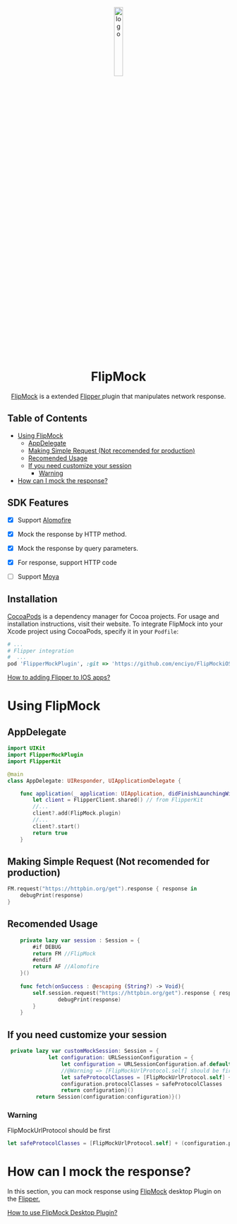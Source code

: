 <p align="center">
  <img src="https://fbflipper.com/img/icon.png" alt="logo" width="20%"/>
</p>
<h1 align="center">
  FlipMock
</h1>

<p align="center">
  <a href="">FlipMock</a> is a extended <a href="https://github.com/facebook/flipper"> Flipper </a> plugin that manipulates network response.
</p>


## Table of Contents

- [Using FlipMock](#using-flipmock)
  - [AppDelegate](#appdelegate)
  - [Making Simple Request (Not recomended for production)](#making-simple-request-not-recomended-for-production)
  - [Recomended Usage](#recomended-usage)
  - [If you need customize your session](#if-you-need-customize-your-session)
    - [Warning](#warning)
- [How can I mock the response?](#how-can-i-mock-the-response)


## SDK Features

- [x] Support <a href="https://github.com/Alamofire/Alamofire">Alomofire</a>
- [x] Mock the response by HTTP method. 
- [x] Mock the response by query parameters. 
- [x] For response, support HTTP code
- [ ] Support <a href="https://github.com/Moya/Moya">Moya</a>


## Installation

[CocoaPods](https://cocoapods.org) is a dependency manager for Cocoa projects. For usage and installation instructions, visit their website. To integrate FlipMock into your Xcode project using CocoaPods, specify it in your `Podfile`:

```ruby
# ...
# Flipper integration
#  ...
pod 'FlipperMockPlugin', :git => 'https://github.com/enciyo/FlipMockiOS', :tag => 'v1.0.4'
```

<a href="https://fbflipper.com/docs/getting-started/ios-native">How to adding Flipper to IOS apps?</a>

# Using FlipMock

## AppDelegate


```swift
import UIKit
import FlipperMockPlugin
import FlipperKit

@main
class AppDelegate: UIResponder, UIApplicationDelegate {

    func application(_ application: UIApplication, didFinishLaunchingWithOptions launchOptions: [UIApplication.LaunchOptionsKey: Any]?) -> Bool {
        let client = FlipperClient.shared() // from FlipperKit
        //...
        client?.add(FlipMock.plugin)
        //...
        client?.start()
        return true
    }
```

## Making Simple Request (Not recomended for production)
```swift
FM.request("https://httpbin.org/get").response { response in
    debugPrint(response)
}
```

## Recomended Usage 

```swift
    private lazy var session : Session = {
        #if DEBUG
        return FM //FlipMock
        #endif
        return AF //Alomofire
    }()
    
    func fetch(onSuccess : @escaping (String?) -> Void){
        self.session.request("https://httpbin.org/get").response { response in
    			debugPrint(response)
		}
    }

```

## If you need customize your session

```swift
 private lazy var customMockSession: Session = {
             let configuration: URLSessionConfiguration = {
                 let configuration = URLSessionConfiguration.af.default
                 //@Warning => [FlipMockUrlProtocol.self] should be first
                 let safeProtocolClasses = [FlipMockUrlProtocol.self] + (configuration.protocolClasses ?? [])
                 configuration.protocolClasses = safeProtocolClasses
                 return configuration}()
         return Session(configuration:configuration)}()
```

### Warning
FlipMockUrlProtocol should be first
```swift
let safeProtocolClasses = [FlipMockUrlProtocol.self] + (configuration.protocolClasses ?? [])
``` 


# How can I mock the response?
In this section, you can mock response using   <a href="">FlipMock</a>  desktop Plugin on the  <a href="https://github.com/facebook/flipper"> Flipper.</a>

<a href="https://github.com/enciyo/FlipMockDesktop">How to use FlipMock Desktop Plugin?</a>


